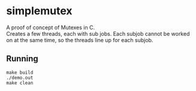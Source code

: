 # simplemutex
A proof of concept of Mutexes in C.  
Creates a few threads, each with sub jobs. Each subjob cannot be worked on at the same time, so the threads line up for each subjob. 

## Running
```
make build
./demo.out
make clean
```